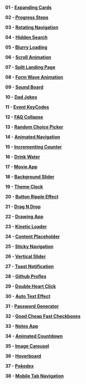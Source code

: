 **01 - [Expanding Cards](https://shidlikaty.github.io/SimpleProjects/01%20-%20Expanding%20cards/)**

**02 - [Progress Steps](https://shidlikaty.github.io/SimpleProjects/02%20-%20Progress%20Steps/)**

**03 - [Rotating Navigation](https://shidlikaty.github.io/SimpleProjects/03%20-%20Rotating%20Navigation/)**

**04 - [Hidden Search](https://shidlikaty.github.io/SimpleProjects/04%20-%20Hidden%20Search/)**

**05 - [Blurry Loading](https://shidlikaty.github.io/SimpleProjects/05%20-%20Blurry%20Loading/)**

**06 - [Scroll Animation](https://shidlikaty.github.io/SimpleProjects/06%20-%20Scroll%20Animation/)**

**07 - [Split Landing Page](https://shidlikaty.github.io/SimpleProjects/07%20-%20Split%20Landing%20Page/)**

**08 - [Form Wave Animation](https://shidlikaty.github.io/SimpleProjects/08%20-%20Form%20Wave%20Animation/)**

**09 - [Sound Board](https://shidlikaty.github.io/SimpleProjects/09%20-%20Sound%20Board/)**

**10 - [Dad Jokes](https://shidlikaty.github.io/SimpleProjects/10%20-%20Dad%20Jokes/)**

**11 - [Event KeyCodes](https://shidlikaty.github.io/SimpleProjects/11%20-%20Event%20KeyCodes/)**

**12 - [FAQ Collapse](https://shidlikaty.github.io/SimpleProjects/12%20-%20FAQ%20Collapse/)**

**13 - [Random Choice Picker](https://shidlikaty.github.io/SimpleProjects/13%20-%20Random%20Choice%20Picker/)**

**14 - [Animated Navigation](https://shidlikaty.github.io/SimpleProjects/14%20-%20Animated%20Navigation/)**

**15 - [Incrementing Counter](https://shidlikaty.github.io/SimpleProjects/15%20-%20Incrementing%20Counter/)**

**16 - [Drink Water](https://shidlikaty.github.io/SimpleProjects/16%20-%20Drink%20Water/)**

**17 - [Movie App](https://shidlikaty.github.io/SimpleProjects/17%20-%20Movie%20App/)**

**18 - [Background Slider](https://shidlikaty.github.io/SimpleProjects/18%20-%20Background%20Slider/)**

**19 - [Theme Clock](https://shidlikaty.github.io/SimpleProjects/19%20-%20Theme%20Clock/)**

**20 - [Button Ripple Effect](https://shidlikaty.github.io/SimpleProjects/20%20-%20Button%20Ripple%20Effect/)**

**21 - [Drag N Drop](https://shidlikaty.github.io/SimpleProjects/21%20-%20Drag%20N%20Drop/)**

**22 - [Drawing App](https://shidlikaty.github.io/SimpleProjects/22%20-%20Drawing%20App/)**

**23 - [Kinetic Loader](https://shidlikaty.github.io/SimpleProjects/23%20-%20Kinetic%20CSS%20Loader/)**

**24 - [Content Placeholder](https://shidlikaty.github.io/SimpleProjects/24%20-%20Content%20Placeholder/)**

**25 - [Sticky Navigation](https://shidlikaty.github.io/SimpleProjects/25%20-%20Sticky%20Navbar/)**

**26 - [Vertical Slider](https://shidlikaty.github.io/SimpleProjects/26%20-%20Double%20Vertical%20Slider/)**

**27 - [Toast Notification](https://shidlikaty.github.io/SimpleProjects/27%20-%20Toast%20Notification/)**

**28 - [Github Profles](https://shidlikaty.github.io/SimpleProjects/28%20-%20Github%20Profiles/)**

**29 - [Double Heart Click](https://shidlikaty.github.io/SimpleProjects/29%20-%20Double%20Heart%20Click/)**

**30 - [Auto Text Effect](https://shidlikaty.github.io/SimpleProjects/30%20-%20Auto%20Text%20Effect/)**

**31 - [Password Generator](https://shidlikaty.github.io/SimpleProjects/31%20-%20Password%20Generator/)**

**32 - [Good Cheap Fast Checkboxes](https://shidlikaty.github.io/SimpleProjects/32%20-%20Good%20Cheap%20Fast%20Checkboxes/)**

**33 - [Notes App](https://shidlikaty.github.io/SimpleProjects/33%20-%20Notes%20App/)**

**34 - [Animated Countdown](https://shidlikaty.github.io/SimpleProjects/34%20-%20Animated%20Countdown/)**

**35 - [Image Carousel](https://shidlikaty.github.io/SimpleProjects/35%20-%20Image%20Carousel/)**

**36 - [Hoverboard](https://shidlikaty.github.io/SimpleProjects/36%20-%20Hoverboard/)**

**37 - [Pokedex](https://shidlikaty.github.io/SimpleProjects/37%20-%20Pokedex/)**

**38 - [Mobile Tab Navigation](https://shidlikaty.github.io/SimpleProjects38%20-%20Mobile%20Tab%20Navigation/)**